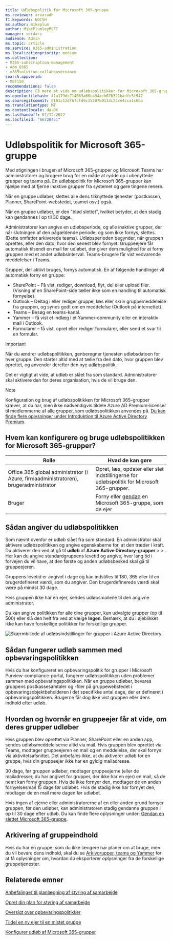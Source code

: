 ```yaml
---
title: Udløbspolitik for Microsoft 365-gruppe
ms.reviewer: arvaradh
f1.keywords: NOCSH
ms.author: mikeplum
author: MikePlumleyMSFT
manager: serdars
audience: Admin
ms.topic: article
ms.service: o365-administration
ms.localizationpriority: medium
ms.collection:
- M365-subscription-management
- Adm_O365
- m365solution-collabgovernance
search.appverid:
- MET150
recommendations: false
description: Få mere at vide om udløbspolitikker for Microsoft 365-grupper.
ms.openlocfilehash: 41a179dc714063a66ba34aeb676321badfc5f947
ms.sourcegitcommit: 8101c12df67cfd9c15507b0133c23ce4cca1c6ba
ms.translationtype: MT
ms.contentlocale: da-DK
ms.lasthandoff: 07/12/2022
ms.locfileid: "66720451"
---
```

# <a name="microsoft-365-group-expiration-policy"></a>Udløbspolitik for Microsoft 365-gruppe

Med stigningen i brugen af Microsoft 365-grupper og Microsoft Teams har administratorer og brugere brug for en måde at rydde op i ubenyttede grupper og teams på. En udløbspolitik for Microsoft 365-grupper kan hjælpe med at fjerne inaktive grupper fra systemet og gøre tingene renere.

Når en gruppe udløber, slettes alle dens tilknyttede tjenester (postkassen, Planner, SharePoint-webstedet, teamet osv.) også.

Når en gruppe udløber, er den "blød slettet", hvilket betyder, at den stadig kan gendannes i op til 30 dage.

Administratorer kan angive en udløbsperiode, og alle inaktive grupper, der når slutningen af den pågældende periode, og som ikke fornys, slettes. (Dette omfatter arkiverede teams). Udløbsperioden begynder, når gruppen oprettes, eller den dato, hvor den senest blev fornyet. Gruppeejere får automatisk tilsendt en mail før udløbet, der giver dem mulighed for at forny gruppen med et andet udløbsinterval. Teams-brugere får vist vedvarende meddelelser i Teams.

Grupper, der aktivt bruges, fornys automatisk. En af følgende handlinger vil automatisk forny en gruppe:
- SharePoint – Få vist, rediger, download, flyt, del eller upload filer. (Visning af en SharePoint-side tæller ikke som en handling til automatisk fornyelse).
- Outlook – Deltag i eller rediger gruppe, læs eller skriv gruppemeddelelse fra gruppen, og synes godt om en meddelelse (Outlook på internettet).
- Teams – Besøg en teams-kanal.
- Yammer – få vist et indlæg i et Yammer-community eller en interaktiv mail i Outlook.
- Formularer – få vist, opret eller rediger formularer, eller send et svar til en formular. 

> [!IMPORTANT]
> Når du ændrer udløbspolitikken, genberegner tjenesten udløbsdatoen for hver gruppe. Den starter altid med at tælle fra den dato, hvor gruppen blev oprettet, og anvender derefter den nye udløbspolitik.

Det er vigtigt at vide, at udløb er slået fra som standard. Administratorer skal aktivere den for deres organisation, hvis de vil bruge den.

> [!NOTE]
> Konfiguration og brug af udløbspolitikken for Microsoft 365-grupper kræver, at du har, men ikke nødvendigvis tildele Azure AD Premium-licenser til medlemmerne af alle grupper, som udløbspolitikken anvendes på. [Du kan finde flere oplysninger under Introduktion til Azure Active Directory Premium](/azure/active-directory/active-directory-get-started-premium).

## <a name="who-can-configure-and-use-the-microsoft-365-groups-expiration-policy"></a>Hvem kan konfigurere og bruge udløbspolitikken for Microsoft 365-grupper?

|Rolle|Hvad de kan gøre|
|---------|---------|
|Office 365 global administrator (i Azure, firmaadministratoren), brugeradministrator|Opret, læs, opdater eller slet indstillingerne for udløbspolitik for Microsoft 365-grupper.|
|Bruger|Forny eller [gendan](/azure/active-directory/users-groups-roles/groups-restore-deleted) en Microsoft 365-gruppe, som de ejer|

## <a name="how-to-set-the-expiration-policy"></a>Sådan angiver du udløbspolitikken

Som nævnt ovenfor er udløb slået fra som standard. En administrator skal aktivere udløbspolitikken og angive egenskaberne for, at den træder i kraft. Du aktiverer den ved at gå til **udløb** af **Azure Active Directory-grupper** >  > . Her kan du angive standardgruppens levetid og angive, hvor lang tid i forvejen du vil have, at den første og anden udløbsbesked skal gå til gruppeejeren.

Gruppens levetid er angivet i dage og kan indstilles til 180, 365 eller til en brugerdefineret værdi, som du angiver. Den brugerdefinerede værdi skal være på mindst 30 dage.

Hvis gruppen ikke har en ejer, sendes udløbsmailene til den angivne administrator.

Du kan angive politikken for alle dine grupper, kun udvalgte grupper (op til 500) eller slå den helt fra ved at vælge **Ingen**. Bemærk, at du i øjeblikket ikke kan have forskellige politikker for forskellige grupper.

![Skærmbillede af udløbsindstillinger for grupper i Azure Active Directory.](../media/azure-groups-expiration-settings.png)

## <a name="how-expiry-works-with-the-retention-policy"></a>Sådan fungerer udløb sammen med opbevaringspolitikken

Hvis du har konfigureret en opbevaringspolitik for grupper i Microsoft Purview-compliance-portal, fungerer udløbspolitikken uden problemer sammen med opbevaringspolitikken. Når en gruppe udløber, bevares gruppens postkassesamtaler og -filer på gruppewebstedet i opbevaringsobjektbeholderen i det specifikke antal dage, der er defineret i opbevaringspolitikken. Brugerne får dog ikke vist gruppen eller dens indhold efter udløb.

## <a name="how-and-when-a-group-owner-learns-if-their-groups-are-going-to-expire"></a>Hvordan og hvornår en gruppeejer får at vide, om deres grupper udløber

Hvis gruppen blev oprettet via Planner, SharePoint eller en anden app, sendes udløbsmeddelelserne altid via mail.
Hvis gruppen blev oprettet via Teams, modtager gruppeejeren en mail og en meddelelse, der skal fornys via aktivitetsafsnittet. Det anbefales ikke, at du aktiverer udløb for en gruppe, hvis din gruppeejer ikke har en gyldig mailadresse.

30 dage, før gruppen udløber, modtager gruppeejerne (eller de mailadresser, du har angivet for grupper, der ikke har en ejer) en mail, så de nemt kan forny gruppen. Hvis de ikke fornyer den, modtager de en anden fornyelsesmail 15 dage før udløbet. Hvis de stadig ikke har fornyet den, modtager de en mail mere dagen før udløbet.

Hvis ingen af ejerne eller administratorerne af en eller anden grund fornyer gruppen, før den udløber, kan administratoren stadig gendanne gruppen i op til 30 dage efter udløb. Du kan finde flere oplysninger under: [Gendan en slettet Microsoft 365-gruppe](https://support.office.com/article/restore-a-deleted-office-365-group-b7c66b59-657a-4e1a-8aa0-8163b1f4eb54).

## <a name="archiving-group-contents"></a>Arkivering af gruppeindhold

Hvis du har en gruppe, som du ikke længere har planer om at bruge, men du vil bevare dens indhold, skal du se [Arkivgrupper, teams og Yammer](end-life-cycle-groups-teams-sites-yammer.md) for at få oplysninger om, hvordan du eksporterer oplysninger fra de forskellige gruppetjenester.

## <a name="related-topics"></a>Relaterede emner

[Anbefalinger til planlægning af styring af samarbejde](collaboration-governance-overview.md#collaboration-governance-planning-recommendations)

[Opret din plan for styring af samarbejde](collaboration-governance-first.md)

[Oversigt over opbevaringspolitikker](https://support.office.com/article/5e377752-700d-4870-9b6d-12bfc12d2423)

[Tildel en ny ejer til en mistet gruppe](https://support.office.com/article/86bb3db6-8857-45d1-95c8-f6d540e45732)

[Konfigurer udløb af Microsoft 365-grupper](/azure/active-directory/active-directory-groups-lifecycle-azure-portal)
